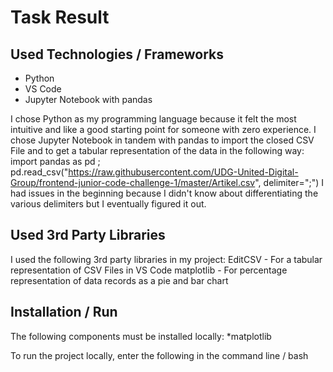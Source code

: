 # Task Result

## Used Technologies / Frameworks
* Python
* VS Code
* Jupyter Notebook with pandas

I chose Python as my programming language because it felt the most intuitive and like a good starting point for someone with zero experience.
I chose Jupyter Notebook in tandem with pandas to import the closed CSV File and to get a tabular representation of the data in the following way: 
import pandas as pd ; pd.read_csv("https://raw.githubusercontent.com/UDG-United-Digital-Group/frontend-junior-code-challenge-1/master/Artikel.csv", delimiter=";")
I had issues in the beginning because I didn't know about differentiating the various delimiters but I eventually figured it out.

## Used 3rd Party Libraries
I used the following 3rd party libraries in my project:
EditCSV - For a tabular representation of CSV Files in VS Code
matplotlib - For percentage representation of data records as a pie and bar chart

## Installation / Run
The following components must be installed locally:
*matplotlib

To run the project locally, enter the following in the command line / bash
